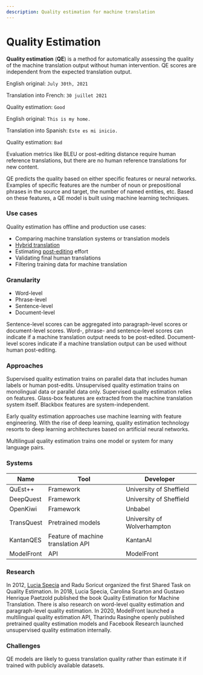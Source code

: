 ```yaml
---
description: Quality estimation for machine translation
---
```


# Quality Estimation

**Quality estimation** \(**QE**\) is a method for automatically assessing the quality of the machine translation output without human intervention. QE scores are independent from the expected translation output.

English original:
`July 30th, 2021`

Translation into French:
`30 juillet 2021`

Quality estimation:
`Good`



English original:
`This is my home.`

Translation into Spanish:
`Este es mi inicio.`

Quality estimation:
`Bad`


Evaluation metrics like BLEU or post-editing distance require human reference translations, but there are no human reference translations for new content.

QE predicts the quality based on either specific features or neural networks. Examples of specific features are the number of noun or prepositional phrases in the source and target, the number of named entities, etc. Based on these features, a QE model is built using machine learning techniques.


### Use cases

Quality estimation has offline and production use cases:
- Comparing machine translation systems or translation models
- [Hybrid translation](workflows/hybrid-translations.md)
- Estimating [post-editing](wordflows/post-editing.md) effort
- Validating final human translations
- Filtering training data for machine translation


### Granularity

- Word-level
- Phrase-level
- Sentence-level
- Document-level

Sentence-level scores can be aggregated into paragraph-level scores or document-level scores.
Word-, phrase- and sentence-level scores can indicate if a machine translation output needs to be post-edited. Document-level scores indicate if a machine translation output can be used without human post-editing.

### Approaches

Supervised quality estimation trains on parallel data that includes human labels or human post-edits. Unsupervised quality estimation trains on monolingual data or parallel data only.
Supervised quality estimation relies on features. Glass-box features are extracted from the machine translation system itself. Blackbox features are system-independent.

Early quality estimation approaches use machine learning with feature engineering. With the rise of deep learning, quality estimation technology resorts to deep learning architectures based on artificial neural networks.

Multilingual quality estimation trains one model or system for many language pairs.

### Systems

| Name  | Tool | Developer  |
|---|---|---|
| QuEst++ | Framework | University of Sheffield |
| DeepQuest | Framework | University of Sheffield |
| OpenKiwi | Framework | Unbabel |
| TransQuest | Pretrained models | University of Wolverhampton |
| KantanQES | Feature of machine translation API | KantanAI |
| ModelFront | API | ModelFront |


### Research

In 2012, [Lucia Specia](people/lucia-specia.md) and Radu Soricut organized the first Shared Task on Quality Estimation.
In 2018, Lucia Specia, Carolina Scarton and Gustavo Henrique Paetzold published the book Quality Estimation for Machine Translation.
There is also research on word-level quality estimation and paragraph-level quality estimation.
In 2020, ModelFront launched a multilingual quality estimation API, Tharindu Rasinghe openly published pretrained quality estimation models and Facebook Research launched unsupervised quality estimation internally.

### Challenges

QE models are likely to guess translation quality rather than estimate it if trained with publicly available datasets.
